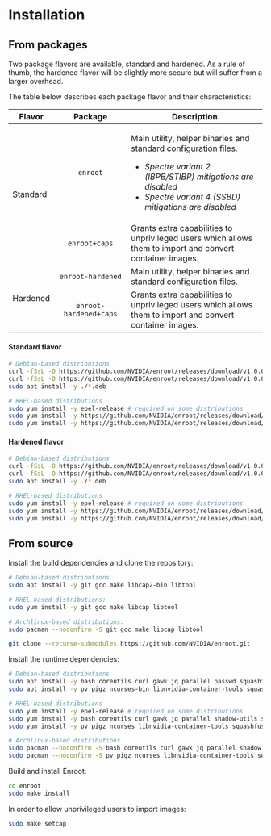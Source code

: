 # Installation

## From packages

Two package flavors are available, standard and hardened. As a rule of thumb, the hardened flavor will be slightly more secure but will suffer from a larger overhead.

The table below describes each package flavor and their characteristics:

<table>
    <thead>
        <tr>
            <th>Flavor</th>
            <th>Package</th>
            <th>Description</th>
        </tr>
    </thead>
    <tbody>
        <tr>
            <td rowspan=2>Standard</td>
            <td align="center"><code>enroot</code></td>
            <td>
                <p>Main utility, helper binaries and standard configuration files.</p>
                <ul>
                  <li><i>Spectre variant 2 (IBPB/STIBP) mitigations are disabled</i></li>
                  <li><i>Spectre variant 4 (SSBD) mitigations are disabled</i></li>
                </ul>
            </td>
        </tr>
        <tr>
            <td align="center"><code>enroot+caps</code></td>
            <td>Grants extra capabilities to unprivileged users which allows<br> them to import and convert container images.</td>
        </tr>
        <tr>
            <td rowspan=2>Hardened</td>
            <td align="center"><code>enroot-hardened</code></td>
            <td>Main utility, helper binaries and standard configuration files.</td>
        </tr>
        <tr>
            <td align="center"><code>enroot-hardened+caps</code></td>
            <td>Grants extra capabilities to unprivileged users which allows<br> them to import and convert container images.</td>
        </tr>
    </tbody>
</table>

#### Standard flavor

```sh
# Debian-based distributions
curl -fSsL -O https://github.com/NVIDIA/enroot/releases/download/v1.0.0/enroot_1.0.0-1_amd64.deb
curl -fSsL -O https://github.com/NVIDIA/enroot/releases/download/v1.0.0/enroot+caps_1.0.0-1_amd64.deb # optional
sudo apt install -y ./*.deb

# RHEL-based distributions
sudo yum install -y epel-release # required on some distributions
sudo yum install -y https://github.com/NVIDIA/enroot/releases/download/v1.0.0/enroot-1.0.0-1.el7.x86_64.rpm
sudo yum install -y https://github.com/NVIDIA/enroot/releases/download/v1.0.0/enroot+caps-1.0.0-1.el7.x86_64.rpm # optional
```

#### Hardened flavor

```sh
# Debian-based distributions
curl -fSsL -O https://github.com/NVIDIA/enroot/releases/download/v1.0.0/enroot-hardened_1.0.0-1_amd64.deb
curl -fSsL -O https://github.com/NVIDIA/enroot/releases/download/v1.0.0/enroot-hardened+caps_1.0.0-1_amd64.deb # optional
sudo apt install -y ./*.deb

# RHEL-based distributions
sudo yum install -y epel-release # required on some distributions
sudo yum install -y https://github.com/NVIDIA/enroot/releases/download/v1.0.0/enroot-hardened-1.0.0-1.el7.x86_64.rpm
sudo yum install -y https://github.com/NVIDIA/enroot/releases/download/v1.0.0/enroot-hardened+caps-1.0.0-1.el7.x86_64.rpm # optional
```

## From source

Install the build dependencies and clone the repository:
```sh
# Debian-based distributions
sudo apt install -y git gcc make libcap2-bin libtool

# RHEL-based distributions:
sudo yum install -y git gcc make libcap libtool

# Archlinux-based distributions:
sudo pacman --noconfirm -S git gcc make libcap libtool

git clone --recurse-submodules https://github.com/NVIDIA/enroot.git
```

Install the runtime dependencies:
```sh
# Debian-based distributions
sudo apt install -y bash coreutils curl gawk jq parallel passwd squashfs-tools grep findutils gzip libc-bin sed tar util-linux
sudo apt install -y pv pigz ncurses-bin libnvidia-container-tools squashfuse fuse-overlayfs # optional

# RHEL-based distributions
sudo yum install -y epel-release # required on some distributions
sudo yum install -y bash coreutils curl gawk jq parallel shadow-utils squashfs-tools grep findutils gzip glibc-common sed tar util-linux
sudo yum install -y pv pigz ncurses libnvidia-container-tools squashfuse fuse-overlayfs # optional

# Archlinux-based distributions
sudo pacman --noconfirm -S bash coreutils curl gawk jq parallel shadow squashfs-tools grep findutils gzip glibc sed tar util-linux
sudo pacman --noconfirm -S pv pigz ncurses libnvidia-container-tools squashfuse fuse-overlayfs # optional
```

Build and install Enroot:
```sh
cd enroot
sudo make install
```

In order to allow unprivileged users to import images:
```sh
sudo make setcap
```
